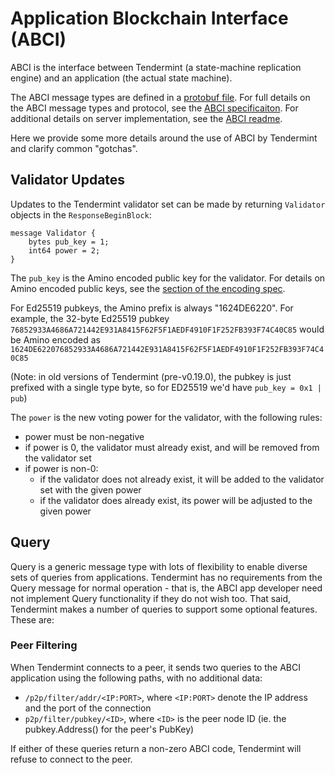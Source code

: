 # Application Blockchain Interface (ABCI)

ABCI is the interface between Tendermint (a state-machine replication engine)
and an application (the actual state machine).

The ABCI message types are defined in a [protobuf
file](https://github.com/bcbchain/tendermint/abci/blob/master/types/types.proto).
For full details on the ABCI message types and protocol, see the [ABCI
specificaiton](https://github.com/bcbchain/tendermint/abci/blob/master/specification.rst).
For additional details on server implementation, see the [ABCI
readme](https://github.com/bcbchain/tendermint/abci#implementation).

Here we provide some more details around the use of ABCI by Tendermint and
clarify common "gotchas".

## Validator Updates

Updates to the Tendermint validator set can be made by returning `Validator`
objects in the `ResponseBeginBlock`:

```
message Validator {
    bytes pub_key = 1;
    int64 power = 2;
}
```

The `pub_key` is the Amino encoded public key for the validator. For details on
Amino encoded public keys, see the [section of the encoding spec](./encoding.md#public-key-cryptography).

For Ed25519 pubkeys, the Amino prefix is always "1624DE6220". For example, the 32-byte Ed25519 pubkey
`76852933A4686A721442E931A8415F62F5F1AEDF4910F1F252FB393F74C40C85` would be
Amino encoded as
`1624DE622076852933A4686A721442E931A8415F62F5F1AEDF4910F1F252FB393F74C40C85`

(Note: in old versions of Tendermint (pre-v0.19.0), the pubkey is just prefixed with a
single type byte, so for ED25519 we'd have `pub_key = 0x1 | pub`)

The `power` is the new voting power for the validator, with the
following rules:

- power must be non-negative
- if power is 0, the validator must already exist, and will be removed from the
  validator set
- if power is non-0:
    - if the validator does not already exist, it will be added to the validator
      set with the given power
    - if the validator does already exist, its power will be adjusted to the given power

## Query

Query is a generic message type with lots of flexibility to enable diverse sets
of queries from applications. Tendermint has no requirements from the Query
message for normal operation - that is, the ABCI app developer need not implement Query functionality if they do not wish too.
That said, Tendermint makes a number of queries to support some optional
features. These are:

### Peer Filtering

When Tendermint connects to a peer, it sends two queries to the ABCI application
using the following paths, with no additional data:

 - `/p2p/filter/addr/<IP:PORT>`, where `<IP:PORT>` denote the IP address and
   the port of the connection
 - `p2p/filter/pubkey/<ID>`, where `<ID>` is the peer node ID (ie. the
   pubkey.Address() for the peer's PubKey)

If either of these queries return a non-zero ABCI code, Tendermint will refuse
to connect to the peer.
